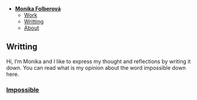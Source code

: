 - [**Monika Folberová**](../) <!-- Use `index.md` as well. `./` is a shortcut back to your home page `index.md` -->
    - [Work](work/index.md)
    - [Writting](writting/index.md)
    - [About](about.md)

## Writting

Hi, I’m Monika and I like to express my thought and reflections by writing it down. You can read what is my opinion about the word impossible down here.
 
### [Impossible](impossible.md) 

